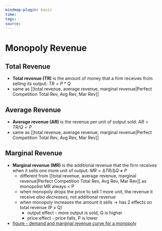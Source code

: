 ```yaml
---
mindmap-plugin: basic
time: 
tags: 
source:
---
```

# Monopoly Revenue
## Total Revenue
- **Total revenue (TR)** is the amount of money that a firm receives from selling its output: $TR = P * Q$
- same as [[total revenue, average revenue, marginal revenue|Perfect Competition Total Rev, Avg Rev, Mar Rev]]
<!--ID: 1708099388712-->

## Average Revenue
- **Average revenue (AR)** is the revenue per unit of output sold: $AR = TR / Q = P$
- same as [[total revenue, average revenue, marginal revenue|Perfect Competition Total Rev, Avg Rev, Mar Rev]]
<!--ID: 1708099388713-->


## Marginal Revenue
- **Marginal revenue (MR)** is the additional revenue that the firm receives when it sells one more unit of output: $MR = ∆TR / ∆Q$ ***<*** $P$
	- different from [[total revenue, average revenue, marginal revenue|Perfect Competition Total Rev, Avg Rev, Mar Rev]] as monopolist MR always < P
	- when monopoly drops the price to sell 1 more unit, the revenue it receive *also decreases*, not additional revenue
	- when monopoly increases the amount it sells -> has 2 effects on total revenue (P x Q)
		- output effect - more output is sold, Q is higher
		- price effect - price falls, P is lower
- [figure - demand and marginal revenue curve for a monopoly](https://i.imgur.com/mzyOY3G.png)
<!--ID: 1708099388714-->


